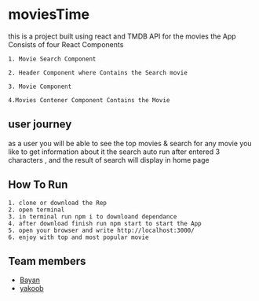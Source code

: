 # moviesTime

this is a project built using react and TMDB API for the movies
the App Consists of four React Components 
    
    1. Movie Search Component
    
    2. Header Component where Contains the Search movie 
    
    3. Movie Component 
    
    4.Movies Contener Component Contains the Movie 

## user journey
as a user you will be able to see the top movies & search for any movie you like to get information about it
the search auto run after entered 3 characters , and the result of search will display in home page


## How To Run 
    
    1. clone or download the Rep
    2. open terminal
    3. in terminal run npm i to downloand dependance
    4. after download finish run npm start to start the App
    5. open your browser and write http://localhost:3000/
    6. enjoy with top and most popular movie
    
## Team members
- [Bayan](https://github.com/bayan-404)
- [yakoob](https://github.com/YakoobHammouri)
